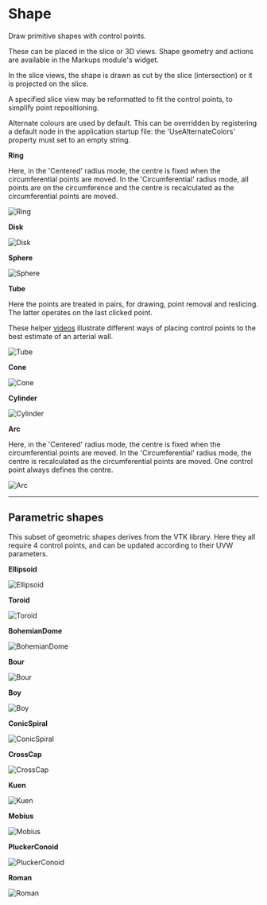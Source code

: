 # Shape

Draw primitive shapes with control points.

These can be placed in the slice or 3D views. Shape geometry and actions are available in the Markups module's widget.

In the slice views, the shape is drawn as cut by the slice (intersection) or it is projected on the slice.

A specified slice view may be reformatted to fit the control points, to simplify point repositioning.

Alternate colours are used by default. This can be overridden by registering a default node in the application startup file: the 'UseAlternateColors' property must set to an empty string.

**Ring**

Here, in the 'Centered' radius mode, the centre is fixed when the circumferential points are moved. In the 'Circumferential' radius mode, all points are on the circumference and the centre is recalculated as the circumferential points are moved.

![Ring](Ring_0.png)

**Disk**

![Disk](Disk_0.png)

**Sphere**

![Sphere](Sphere_0.png)

**Tube**

Here the points are treated in pairs, for drawing, point removal and reslicing. The latter operates on the last clicked point.

These helper [videos](https://disk.yandex.com/d/1lRilHh997rksw) illustrate different ways of placing control points to the best estimate of an arterial wall.

![Tube](Tube_0.png)

**Cone**

![Cone](Cone_0.png)

**Cylinder**

![Cylinder](Cylinder_0.png)

**Arc**

Here, in the 'Centered' radius mode, the centre is fixed when the circumferential points are moved. In the 'Circumferential' radius mode, the centre is recalculated as the circumferential points are moved. One control point always defines the centre.

![Arc](Arc_0.png)

---

## Parametric shapes

This subset of geometric shapes derives from the VTK library. Here they all require 4 control points, and can be updated according to their UVW parameters.

**Ellipsoid**

![Ellipsoid](Ellipsoid_0.png)

**Toroid**

![Toroid](Toroid_0.png)

**BohemianDome**

![BohemianDome](BohemianDome_0.png)

**Bour**

![Bour](Bour_0.png)

**Boy**

![Boy](Boy_0.png)

**ConicSpiral**

![ConicSpiral](ConicSpiral_0.png)

**CrossCap**

![CrossCap](CrossCap_0.png)

**Kuen**

![Kuen](Kuen_0.png)

**Mobius**

![Mobius](Mobius_0.png)

**PluckerConoid**

![PluckerConoid](PluckerConoid_0.png)

**Roman**

![Roman](Roman_0.png)



